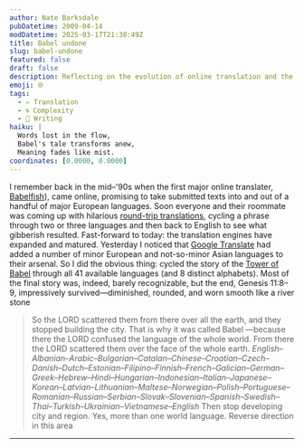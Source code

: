 ```yaml
---
author: Nate Barksdale
pubDatetime: 2009-04-14
modDatetime: 2025-03-17T21:38:49Z
title: Babel undone
slug: babel-undone
featured: false
draft: false
description: Reflecting on the evolution of online translation and the effects of language mixing, this piece delves into the transformative journey of a biblical story through many languages.
emoji: 🌐
tags:
  - ✍️ Translation
  - 🌀 Complexity
  - 📝 Writing
haiku: |
  Words lost in the flow,  
  Babel's tale transforms anew,  
  Meaning fades like mist.
coordinates: [0.0000, 0.0000]
---
```


I remember back in the mid–'90s when the first major online translater, [Babelfish](https://www.google.com/search?q=%22Babelfish%22%20en.wikipedia.org)), came online, promising to take submitted texts into and out of a handful of major European languages. Soon everyone and their roommate was coming up with hilarious [round-trip translations](http://web.archive.org/web/20170906200043/http://tashian.com/multibabel/), cycling a phrase through two or three languages and then back to English to see what gibberish resulted. Fast-forward to today: the translation engines have expanded and matured. Yesterday I noticed that [Google Translate](http://translate.google.com/) had added a number of minor European and not-so-minor Asian languages to their arsenal. So I did the obvious thing: cycled the story of the [Tower of Babel](http://www.biblegateway.com/passage/?search=Genesis%2011:1-9&version=31;) through all 41 available languages (and 8 distinct alphabets). Most of the final story was, indeed, barely recognizable, but the end, Genesis 11:8–9, impressively survived—diminished, rounded, and worn smooth like a river stone

> So the LORD scattered them from there over all the earth, and they stopped building the city. That is why it was called Babel —because there the LORD confused the language of the whole world. From there the LORD scattered them over the face of the whole earth. _English–Albanian–Arabic–Bulgarian–Catalan–Chinese–Croatian–Czech–Danish–Dutch–Estonian–Filipino–Finnish–French–Galician–German–Greek–Hebrew–Hindi–Hungarian–Indonesian–Italian–Japanese–Korean–Latvian–Lithuanian–Maltese–Norwegian–Polish–Portuguese–Romanian–Russian–Serbian–Slovak–Slovenian–Spanish–Swedish–Thai–Turkish–Ukrainian–Vietnamese–English_ Then stop developing city and region. Yes, more than one world language. Reverse direction in this area

---
